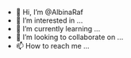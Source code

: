 - 👋 Hi, I’m @AlbinaRaf
- 👀 I’m interested in ...
- 🌱 I’m currently learning ...
- 💞️ I’m looking to collaborate on ...
- 📫 How to reach me ...

<!---
AlbinaRaf/AlbinaRaf is a ✨ special ✨ repository because its `README.md` (this file) appears on your GitHub profile.
You can click the Preview link to take a look at your changes.
--->
